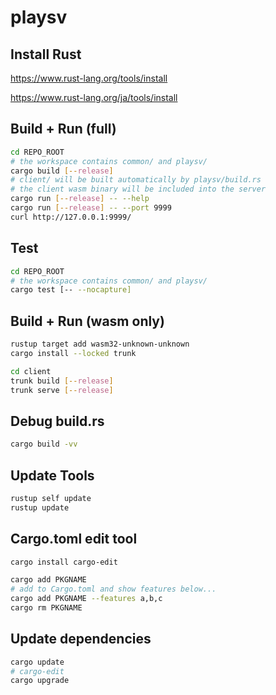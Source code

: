 # playsv

## Install Rust

<https://www.rust-lang.org/tools/install>

<https://www.rust-lang.org/ja/tools/install>

## Build + Run (full)

```sh
cd REPO_ROOT
# the workspace contains common/ and playsv/
cargo build [--release]
# client/ will be built automatically by playsv/build.rs
# the client wasm binary will be included into the server
cargo run [--release] -- --help
cargo run [--release] -- --port 9999
curl http://127.0.0.1:9999/
```

## Test

```sh
cd REPO_ROOT
# the workspace contains common/ and playsv/
cargo test [-- --nocapture]
```

## Build + Run (wasm only)

```sh
rustup target add wasm32-unknown-unknown
cargo install --locked trunk
```

```sh
cd client
trunk build [--release]
trunk serve [--release]
```

## Debug build.rs

```sh
cargo build -vv
```

## Update Tools

```sh
rustup self update
rustup update
```

## Cargo.toml edit tool

```sh
cargo install cargo-edit
```

```sh
cargo add PKGNAME
# add to Cargo.toml and show features below...
cargo add PKGNAME --features a,b,c
cargo rm PKGNAME
```

## Update dependencies

```sh
cargo update
# cargo-edit
cargo upgrade
```
